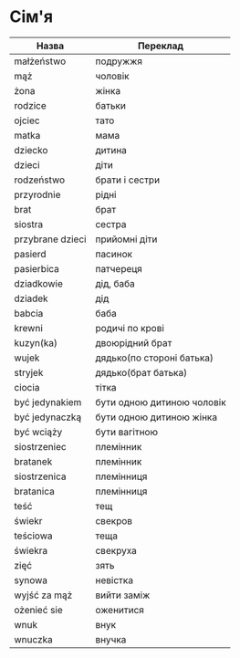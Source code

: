# Сім'я
| Назва | Переклад |
-|-
małżeństwo| подружжя
mąż| чоловік
żona| жінка
rodzice| батьки
ojciec| тато
matka| мама
dziecko| дитина
dzieci| діти
rodzeństwo| брати і сестри
przyrodnie| рідні
brat| брат
siostra| сестра
przybrane dzieci| прийомні діти
pasierd| пасинок
pasierbica| патчереця
dziadkowie| дід, баба
dziadek| дід
babcia| баба
krewni| родичі по крові
kuzyn(ka)| двоюрідний брат
wujek| дядько(по стороні батька)
stryjek| дядько(брат батька)
ciocia| тітка
być jedynakiem| бути одною дитиною чоловік
być jedynaczką|  бути одною дитиною жінка
być wciąży| бути вагітною
siostrzeniec| племінник
bratanek| племінник
siostrzenica| племінниця
bratanica| племінниця
teść| тещ
świekr| свекров
teściowa| теща
świekra| свекруха
zięć| зять
synowa| невістка
wyjść za mąż| вийти заміж
ożenieć sie| оженитися
wnuk| внук
wnuczka| внучка